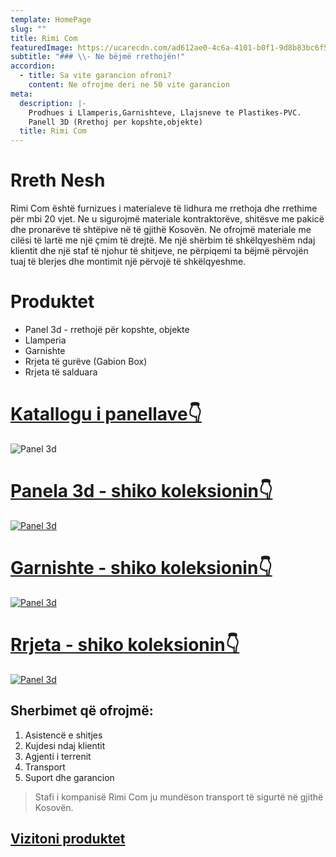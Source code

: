 ```yaml
---
template: HomePage
slug: ""
title: Rimi Com
featuredImage: https://ucarecdn.com/ad612ae0-4c6a-4101-b0f1-9d8b83bc6f5a/
subtitle: "### \\- Ne bëjmë rrethojën!"
accordion:
  - title: Sa vite garancion ofroni?
    content: Ne ofrojme deri ne 50 vite garancion
meta:
  description: |-
    Prodhues i Llamperis,Garnishteve, Llajsneve te Plastikes-PVC.
    Panell 3D (Rrethoj per kopshte,objekte)
  title: Rimi Com
---
```

# Rreth Nesh

Rimi Com është furnizues i materialeve të lidhura me rrethoja dhe rrethime për mbi 20 vjet. Ne u sigurojmë materiale kontraktorëve, shitësve me pakicë dhe pronarëve të shtëpive në të gjithë Kosovën. Ne ofrojmë materiale me cilësi të lartë me një çmim të drejtë. Me një shërbim të shkëlqyeshëm ndaj klientit dhe një staf të njohur të shitjeve, ne përpiqemi ta bëjmë përvojën tuaj të blerjes dhe montimit  një përvojë të shkëlqyeshme.

# Produktet

* Panel 3d - rrethojë për kopshte, objekte
* Llamperia
* Garnishte
* Rrjeta të gurëve (Gabion Box)
* Rrjeta të salduara
 

 # [Katallogu i panellave👇](https://rimi-ks.com/katalogu)

  ![Panel 3d](https://ucarecdn.com/4ade8350-3460-4739-aee1-7825c8759545/)
  # [Panela 3d - shiko koleksionin👇](https://rimi-ks.com/katalogu)

  [![Panel 3d](https://ucarecdn.com/59f11066-6063-4e9a-be28-00d731354987/)](https://rimi-ks.com/panel3d)

  # [Garnishte - shiko koleksionin👇](https://rimi-ks.com/garnishte)

  [![Panel 3d](https://ucarecdn.com/b5bbbf62-839a-41b5-bf8a-a2d3d3f35c1b/)](https://rimi-ks.com/garnishte)

  # [Rrjeta - shiko koleksionin👇](https://rimi-ks.com/rrjeta)

  [![Panel 3d](https://ucarecdn.com/62dac984-f462-4b0f-b463-738cb81b6594/)](https://rimi-ks.com/rrjeta)

 ## Sherbimet që ofrojmë:

  1. Asistencë e shitjes
  2. Kujdesi ndaj klientit
  3. Agjenti i terrenit
  4. Transport
  5. Suport dhe garancion

  > Stafi i kompanisë Rimi Com ju mundëson transport të sigurtë në gjithë Kosovën.

## [Vizitoni produktet](https://rimi-ks.com/components/)